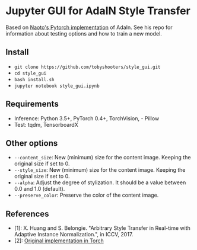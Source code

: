 # Jupyter GUI for AdaIN Style Transfer

Based on [Naoto's Pytorch implementation](https://github.com/naoto0804/pytorch-AdaIN) of AdaIn.
See his repo for information about testing options and how to train a new model.

## Install
- `git clone https://github.com/tobyshooters/style_gui.git`
- `cd style_gui`
- `bash install.sh`
- `jupyter notebook style_gui.ipynb`

## Requirements
- Inference: Python 3.5+, PyTorch 0.4+, TorchVision, - Pillow
- Test: tqdm, TensorboardX

## Other options
* `--content_size`: New (minimum) size for the content image. Keeping the original size if set to 0.
* `--style_size`: New (minimum) size for the content image. Keeping the original size if set to 0.
* `--alpha`: Adjust the degree of stylization. It should be a value between 0.0 and 1.0 (default).
* `--preserve_color`: Preserve the color of the content image.

## References
- [1]: X. Huang and S. Belongie. "Arbitrary Style Transfer in Real-time with Adaptive Instance Normalization.", in ICCV, 2017.
- [2]: [Original implementation in Torch](https://github.com/xunhuang1995/AdaIN-style)
